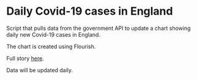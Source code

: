 # Daily Covid-19 cases in England 

Script that pulls data from the government API to update a chart showing daily new Covid-19 cases in England. 

The chart is created using Flourish. 

Full story [here](https://vfillis.github.io/html/covid.html). 

Data will be updated daily. 
